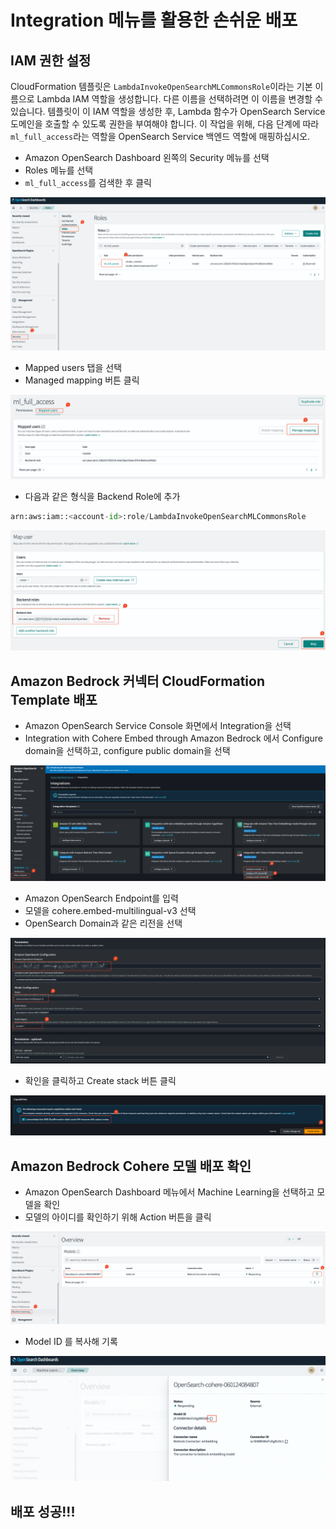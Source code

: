 # Integration 메뉴를 활용한 손쉬운 배포

## IAM 권한 설정

CloudFormation 템플릿은 `LambdaInvokeOpenSearchMLCommonsRole`이라는 기본 이름으로 Lambda IAM 역할을 생성합니다. 다른 이름을 선택하려면 이 이름을 변경할 수 있습니다. 템플릿이 이 IAM 역할을 생성한 후, Lambda 함수가 OpenSearch Service 도메인을 호출할 수 있도록 권한을 부여해야 합니다. 이 작업을 위해, 다음 단계에 따라 `ml_full_access`라는 역할을 OpenSearch Service 백엔드 역할에 매핑하십시오.

- Amazon OpenSearch Dashboard 왼쪽의 Security 메뉴를 선택
- Roles 메뉴를 선택
- `ml_full_access`를 검색한 후 클릭

![alt text](images/image-2.png)

- Mapped users 탭을 선택
- Managed mapping 버튼 클릭

![alt text](images/image-3.png)

- 다음과 같은 형식을 Backend Role에 추가

```python
arn:aws:iam::<account-id>:role/LambdaInvokeOpenSearchMLCommonsRole
```

![alt text](images/image-4.png)

## Amazon Bedrock 커넥터 CloudFormation Template 배포

- Amazon OpenSearch Service Console 화면에서 Integration을 선택
- Integration with Cohere Embed through Amazon Bedrock 에서 Configure domain을 선택하고, configure public domain을 선택

![alt text](images/image-5.png)

- Amazon OpenSearch Endpoint를 입력
- 모델을 cohere.embed-multilingual-v3 선택
- OpenSearch Domain과 같은 리전을 선택

![alt text](images/image-6.png)

- 확인을 클릭하고 Create stack 버튼 클릭

![alt text](images/image-7.png)

## Amazon Bedrock Cohere 모델 배포 확인

- Amazon OpenSearch Dashboard 메뉴에서 Machine Learning을 선택하고 모델을 확인
- 모델의 아이디를 확인하기 위해 Action 버튼을 클릭

![alt text](images/image-8.png)

- Model ID 를 복사해 기록

![alt text](images/image-9.png)

## 배포 성공!!!